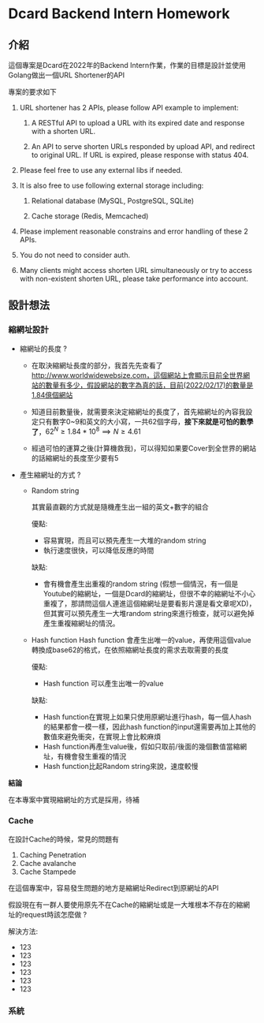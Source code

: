 # Dcard Backend Intern Homework
## 介紹

這個專案是Dcard在2022年的Backend Intern作業，作業的目標是設計並使用Golang做出一個URL Shortener的API

專案的要求如下

1. URL shortener has 2 APIs, please follow API example to implement:

   1. A RESTful API to upload a URL with its expired date and response with a shorten URL.

   2. An API to serve shorten URLs responded by upload API, and redirect to original URL. If URL is expired, please response with status 404.

2. Please feel free to use any external libs if needed.

3. It is also free to use following external storage including:

   1. Relational database (MySQL, PostgreSQL, SQLite)

   2. Cache storage (Redis, Memcached)

4. Please implement reasonable constrains and error handling of these 2 APIs.

5. You do not need to consider auth.

6. Many clients might access shorten URL simultaneously or try to access with non-existent shorten URL, please take performance into account.

## 設計想法

### 縮網址設計

- 縮網址的長度 ?

  - 在取決縮網址長度的部分，我首先先查看了 http://www.worldwidewebsize.com，這個網站上會顯示目前全世界網站的數量有多少，假設網站的數字為真的話，目前(2022/02/17)的數量是1.84億個網站
  
  - 知道目前數量後，就需要來決定縮網址的長度了，首先縮網址的內容我設定只有數字0~9和英文的大小寫，一共62個字母，**接下來就是可怕的數學了**，$62^N\geq1.84*10^8\implies N\geq4.61$
  
  - 經過可怕的運算之後(計算機救我)，可以得知如果要Cover到全世界的網站的話縮網址的長度至少要有5
  
- 產生縮網址的方式 ?
  
  - Random string
  
    其實最直觀的方式就是隨機產生出一組的英文+數字的組合
    
    優點:

    - 容易實現，而且可以預先產生一大堆的random string
    - 執行速度很快，可以降低反應的時間    
    
    缺點:  
    - 會有機會產生出重複的random string (假想一個情況，有一個是Youtube的縮網址，一個是Dcard的縮網址，但很不幸的縮網址不小心重複了，那請問這個人連進這個縮網址是要看影片還是看文章呢XD)，但其實可以預先產生一大堆random string來進行檢查，就可以避免掉產生重複縮網址的情況。

  - Hash function
    Hash function 會產生出唯一的value，再使用這個value轉換成base62的格式，在依照縮網址長度的需求去取需要的長度

    優點:
    - Hash function 可以產生出唯一的value

    缺點:
    - Hash function在實現上如果只使用原網址進行hash，每一個人hash的結果都會一模一樣，因此hash function的input還需要再加上其他的數值來避免衝突，在實現上會比較麻煩
    - Hash function再產生value後，假如只取前/後面的幾個數值當縮網址，有機會發生重複的情況
    - Hash function比起Random string來說，速度較慢

**結論**

在本專案中實現縮網址的方式是採用，待補

### Cache
在設計Cache的時候，常見的問題有

1. Caching Penetration
2. Cache avalanche
3. Cache Stampede 

在這個專案中，容易發生問題的地方是縮網址Redirect到原網址的API

假設現在有一群人要使用原先不在Cache的縮網址或是一大堆根本不存在的縮網址的request時該怎麼做 ?

解決方法: 

- 123
- 123
- 123
- 123
- 123
- 123

### 系統